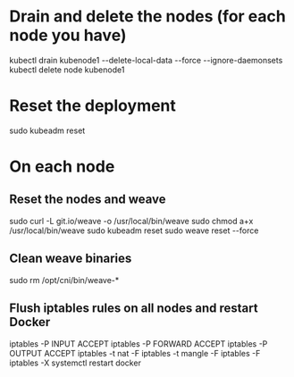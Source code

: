 # Drain and delete the nodes (for each node you have)
kubectl drain kubenode1 --delete-local-data --force --ignore-daemonsets
kubectl delete node kubenode1

# Reset the deployment
sudo kubeadm reset

# On each node

## Reset the nodes and weave
sudo curl -L git.io/weave -o /usr/local/bin/weave
sudo chmod a+x /usr/local/bin/weave
sudo kubeadm reset
sudo weave reset --force

## Clean weave binaries
sudo rm /opt/cni/bin/weave-*

## Flush iptables rules on all nodes and restart Docker
iptables -P INPUT ACCEPT
iptables -P FORWARD ACCEPT
iptables -P OUTPUT ACCEPT
iptables -t nat -F
iptables -t mangle -F
iptables -F
iptables -X
systemctl restart docker
